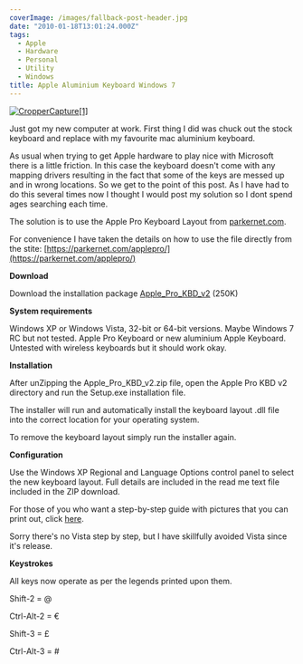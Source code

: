 ```yaml
---
coverImage: /images/fallback-post-header.jpg
date: "2010-01-18T13:01:24.000Z"
tags:
  - Apple
  - Hardware
  - Personal
  - Utility
  - Windows
title: Apple Aluminium Keyboard Windows 7
---
```


[![](/wp-content/uploads/2010/01/CropperCapture1.jpg "CropperCapture[1]")](/wp-content/uploads/2010/01/CropperCapture1.jpg)

Just got my new computer at work. First thing I did was chuck out the stock keyboard and replace with my favourite mac aluminium keyboard.

<!-- more -->

As usual when trying to get Apple hardware to play nice with Microsoft there is a little friction. In this case the keyboard doesn't come with any mapping drivers resulting in the fact that some of the keys are messed up and in wrong locations. So we get to the point of this post. As I have had to do this several times now I thought I would post my solution so I dont spend ages searching each time.

The solution is to use the Apple Pro Keyboard Layout from [parkernet.com](parkernet.com).

For convenience I have taken the details on how to use the file directly from the stite: [https://parkernet.com/applepro/](https://parkernet.com/applepro/)

**Download**

Download the installation package [Apple_Pro_KBD_v2](/wp-content/uploads/2010/01/Apple_Pro_KBD_v2.zip) (250K)

**System requirements**

Windows XP or Windows Vista, 32-bit or 64-bit versions. Maybe Windows 7 RC but not tested. Apple Pro Keyboard or new aluminium Apple Keyboard. Untested with wireless keyboards but it should work okay.

**Installation**

After unZipping the Apple_Pro_KBD_v2.zip file, open the Apple Pro KBD v2 directory and run the Setup.exe installation file.

The installer will run and automatically install the keyboard layout .dll file into the correct location for your operating system.

To remove the keyboard layout simply run the installer again.

**Configuration**

Use the Windows XP Regional and Language Options control panel to select the new keyboard layout. Full details are included in the read me text file included in the ZIP download.

For those of you who want a step-by-step guide with pictures that you can print out, click [here](https://parkernet.com/applepro/installation.html).

Sorry there's no Vista step by step, but I have skillfully avoided Vista since it's release.

**Keystrokes**

All keys now operate as per the legends printed upon them.

Shift-2 = @

Ctrl-Alt-2 = €

Shift-3 = £

Ctrl-Alt-3 = #
